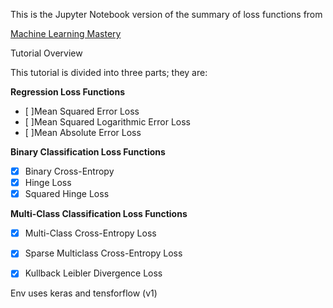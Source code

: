 This is the Jupyter Notebook version of the summary of loss functions from

[Machine Learning  Mastery](https://machinelearningmastery.com/how-to-choose-loss-functions-when-training-deep-learning-neural-networks/)

Tutorial Overview

This tutorial is divided into three parts; they are:

**Regression Loss Functions**
- [ ]Mean Squared Error Loss
- [ ]Mean Squared Logarithmic Error Loss
- [ ]Mean Absolute Error Loss

**Binary Classification Loss Functions**
- [x] Binary Cross-Entropy
- [x] Hinge Loss
- [x] Squared Hinge Loss

**Multi-Class Classification Loss Functions**
- [x] Multi-Class Cross-Entropy Loss
- [x] Sparse Multiclass Cross-Entropy Loss
- [x] Kullback Leibler Divergence Loss


Env uses keras and tensforflow (v1)
